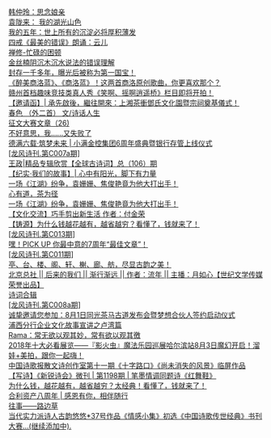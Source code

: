   
[韩仲玲：思念娘亲](http://www.dianyue.me/archives/904/vxwja9eqhznouchd/)  
[袁陇来： 我的湖光山色](http://www.dianyue.me/archives/724/510pmdrty2n99t4r/)  
[我的五年：世上所有的沉淀必将厚积薄发](http://www.dianyue.me/archives/865/rqv2swn5d58bsknu/)  
[四戒《最美的错误》朗诵：云儿](http://www.dianyue.me/archives/306/3vgl10rw55sjmyyd/)  
[禅修-忙碌的困顿](http://www.dianyue.me/archives/717/huz6nksclmlp0ccg/)  
[金丝楠阴沉木沉水说法的错误理解](http://www.dianyue.me/archives/910/rzsshot922l0updj/)  
[封存一千多年，曝光后被称为第一国宝！](http://www.dianyue.me/archives/206/3jh7yltg91mk9onn/)  
[《醉美商洛蓝》、《商洛蓝》！这两首商洛原创歌曲，你更喜欢那个？](http://www.dianyue.me/archives/503/v2op0dd1ct0r3yay/)  
[赣州首档趣味竞技类真人秀《笑啊、摇啊逍遥桥》栏目即将开拍！](http://www.dianyue.me/archives/887/wfed991ydw3dd4bl/)  
[【邀请函】| 承先啟後，繼往開來：上湘茶衝鄧氏文化園暨宗祠奠基儀式！](http://www.dianyue.me/archives/071/b0guf13ledlfxb5s/)  
[春色 （外二首） 文/诗话人生](http://www.dianyue.me/archives/267/r9y0t5egspwcjh48/)  
[征文大赛文章（26)](http://www.dianyue.me/archives/104/oogwfkjlkpdsair6/)  
[不好意思，我......又失败了](http://www.dianyue.me/archives/042/fptkcsf9ewxsd6j5/)  
[德满六载·筑梦未来 | 小满金控集团6周年盛典暨银行存管上线仪式](http://www.dianyue.me/archives/410/36s9jdcywy2a2vj5/)  
[[龙风诗刊.第C007a期]](http://www.dianyue.me/archives/065/95gv1ao58wmy27c8/)  
[王政|精品专辑欣赏【全球古诗词】总（106）期](http://www.dianyue.me/archives/445/k5rzti1445otexxo/)  
[【纪实·我们的故事】| 心中有阳光，脚下有力量](http://www.dianyue.me/archives/898/z25cjxpkmkdbxd06/)  
[一场《江湖》纷争，袁姗姗、焦俊艳竟为他大打出手！](http://www.dianyue.me/archives/183/nfsxh3u95n2xu33l/)  
[心有道，茶为径](http://www.dianyue.me/archives/512/o7vnc2m1x5u4ssa8/)  
[一场《江湖》纷争，袁姗姗、焦俊艳竟为他大打出手！](http://www.dianyue.me/archives/464/zsoqdfb92d3z9scs/)  
[【文化交流】巧手剪出新生活  作者：付金荣](http://www.dianyue.me/archives/384/voqsq5zoloraflcj/)  
[【铸源】为什么钱越花越有，越省越穷？看懂了，钱就来了！](http://www.dianyue.me/archives/479/pzw5wygp4vj1q7wl/)  
[[龙风诗刊.第C013期]](http://www.dianyue.me/archives/105/xzhyu3aolyudpwke/)  
[嘿！PICK UP 你最中意的7周年“最佳文章”！](http://www.dianyue.me/archives/351/6uqum3p2bogqn7n5/)  
[[龙风诗刊.第C011期]](http://www.dianyue.me/archives/098/tuq5b63xige0lbx6/)  
[亭、台、楼、阁、轩、榭、廊、舫，尽显古韵之美！](http://www.dianyue.me/archives/215/pebwye5h1w5cumwn/)  
[北京总社 || 后来的我们 || 渐行渐远 || 作者：流年 || 主播：月如心【世纪文学传媒荣誉出品】](http://www.dianyue.me/archives/287/far4m2lh3iu82ovh/)  
[诗词合辑](http://www.dianyue.me/archives/250/l3qhcvzh93wzhr28/)  
[[龙风诗刊.第C008a期]](http://www.dianyue.me/archives/073/u2koww1ou7n6jpki/)  
[诚挚邀请您参加：8月1日同光茶马古道发布会暨梦想合伙人签约启动仪式](http://www.dianyue.me/archives/526/bfi7zf71zz01lejj/)  
[浦西分行企业文化故事宣讲之卢湾篇](http://www.dianyue.me/archives/384/o50bdz8l9u84k6i1/)  
[Rama：常无欲以观其妙，常有欲以观其徼](http://www.dianyue.me/archives/290/se65vboi5utzjou4/)  
[2018年十大必看展览——『影火虫』魔法乐园巡展哈尔滨站8月3日魔幻开启！溜娃+美拍，跟你一起嗨！](http://www.dianyue.me/archives/184/dnf3t0xoi1djxfci/)  
[中国诗歌报散文诗创作室第十一期《十字路口》《尚未消失的风景》临屏作品](http://www.dianyue.me/archives/550/n0trp65qjj65ki17/)  
[【写诗】《新锐诗会》微刊 | 第1198期 | 笔墨情调同题诗《红舞鞋》](http://www.dianyue.me/archives/913/1uv8vvauka4bq1ki/)  
[为什么钱，越花越有，越省越穷？太经典！看懂了，钱就来了！](http://www.dianyue.me/archives/367/hwihesli52dq7z3q/)  
[合利资产八周年 | 感恩有你，相伴随行](http://www.dianyue.me/archives/120/v1fsfcedo2t4rc5l/)  
[往事——路边草](http://www.dianyue.me/archives/300/w766dbv1wady1ghk/)  
[当代实力派诗人古韵悠悠*37号作品《情感小集》初选《中国诗歌传世经典》书刊大赛…(继续添加中).](http://www.dianyue.me/archives/726/w0r6q7nit2aqyu93/)